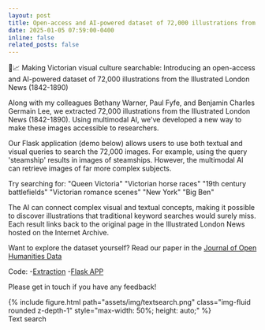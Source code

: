 ```yaml
---
layout: post
title: Open-access and AI-powered dataset of 72,000 illustrations from the Illustrated London News (1842-1890)
date: 2025-01-05 07:59:00-0400
inline: false
related_posts: false
---
```


🚀📈 Making Victorian visual culture searchable: Introducing an open-access and AI-powered dataset of 72,000 illustrations from the Illustrated London News (1842-1890)

Along with my colleagues Bethany Warner, Paul Fyfe, and Benjamin Charles Germain Lee, we extracted 72,000 illustrations from the Illustrated London News (1842-1890). Using multimodal AI, we've developed a new way to make these images accessible to researchers.

Our Flask application (demo below) allows users to use both textual and visual queries to search the 72,000 images. For example, using the query 'steamship' results in images of steamships. However, the multimodal AI can retrieve images of far more complex subjects.

Try searching for:
"Queen Victoria"
"Victorian horse races"
"19th century battlefields"
"Victorian romance scenes"
"New York"
"Big Ben"

The AI can connect complex visual and textual concepts, making it possible to discover illustrations that traditional keyword searches would surely miss. Each result links back to the original page in the Illustrated London News hosted on the Internet Archive.

Want to explore the dataset yourself? Read our paper in the <a href="https://openhumanitiesdata.metajnl.com/articles/10.5334/johd.284"> Journal of Open Humanities Data </a>

Code:
-<a href="https://github.com/tpsmi/multimodaliln">Extraction</a>
-<a href="https://github.com/tpsmi/ilnmultimodalsearch">Flask APP</a>


Please get in touch if you have any feedback!

<div class="container text-center"> <!-- Center the content -->
    <div class="row mt-3">
        <div class="col-sm mt-3 mt-md-0">
            <div class="d-flex justify-content-center"> <!-- Center the image -->
                {% include figure.html path="assets/img/textsearch.png" class="img-fluid rounded z-depth-1" style="max-width: 50%; height: auto;" %}
            </div>
        </div>
    </div>
    <div class="caption mt-3">
       Text search
    </div>
</div>